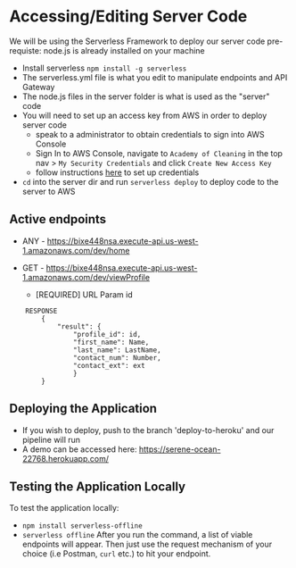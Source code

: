 # Accessing/Editing Server Code
We will be using the Serverless Framework to deploy our server code
pre-requiste: node.js is already installed on your machine
* Install serverless `npm install -g serverless`
* The serverless.yml file is what you edit to manipulate endpoints and API Gateway
* The node.js files in the server folder is what is used as the "server" code
* You will need to set up an access key from AWS in order to deploy server code
    * speak to a administrator to obtain credentials to sign into AWS Console
    * Sign In to AWS Console, navigate to `Academy of Cleaning` in the top nav > `My Security Credentials` and click `Create New Access Key`
    * follow instructions [here](https://www.serverless.com/framework/docs/providers/aws/guide/credentials#setup-with-serverless-config-credentials-command) to set up credentials
* `cd` into the server dir and run `serverless deploy` to deploy code to the server to AWS

## Active endpoints
* ANY - https://bixe448nsa.execute-api.us-west-1.amazonaws.com/dev/home
* GET - https://bixe448nsa.execute-api.us-west-1.amazonaws.com/dev/viewProfile

    * [REQUIRED] URL Param id 

```        
    RESPONSE    
        {
            "result": {
                "profile_id": id,
                "first_name": Name,
                "last_name": LastName,
                "contact_num": Number,
                "contact_ext": ext
                }
        }
```

## Deploying the Application
* If you wish to deploy, push to the branch 'deploy-to-heroku' and our pipeline will run
* A demo can be accessed here: https://serene-ocean-22768.herokuapp.com/

## Testing the Application Locally
To test the application locally:
* `npm install serverless-offline`
* `serverless offline`
After you run the command, a list of viable endpoints will appear. Then just use the request mechanism of your choice (i.e Postman, `curl` etc.) to hit your endpoint.
